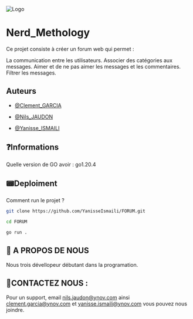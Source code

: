 
![Logo](https://www.pngmart.com/files/7/Forum-PNG-Clipart.png)


# Nerd_Methology

Ce projet consiste à créer un forum web qui permet :

La communication entre les utilisateurs.
Associer des catégories aux messages.
Aimer et de ne pas aimer les messages et les commentaires.
Filtrer les messages.

## Auteurs

- [@Clement_GARCIA](https://ytrack.learn.ynov.com/git/gclement)

- [@Nils_JAUDON](https://ytrack.learn.ynov.com/git/jnils)

- [@Yanisse_ISMAILI](https://ytrack.learn.ynov.com/git/iyanisse)
## ❓Informations

Quelle version de GO avoir : go1.20.4

## 📟Deploiment

Comment run le projet ?

```bash
git clone https://github.com/YanisseIsmaili/FORUM.git
```
```bash
cd FORUM
```
```bash
go run .

```
## 🚀 A PROPOS DE NOUS
Nous trois dévellopeur débutant dans la programation.

## 📌CONTACTEZ NOUS :

Pour un support, email nils.jaudon@ynov.com ainsi clement.garcia@ynov.com et yanisse.ismaili@ynov.com vous pouvez nous joindre.

